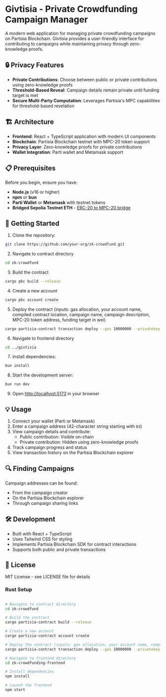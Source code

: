 # Givtisia - Private Crowdfunding Campaign Manager

A modern web application for managing private crowdfunding campaigns on Partisia Blockchain. Givtisia provides a user-friendly interface for contributing to campaigns while maintaining privacy through zero-knowledge proofs.

## 🔒 Privacy Features

- **Private Contributions**: Choose between public or private contributions using zero-knowledge proofs
- **Threshold-Based Reveal**: Campaign details remain private until funding target is met
- **Secure Multi-Party Computation**: Leverages Partisia's MPC capabilities for threshold-based revelation

## 🏗️ Architecture

- **Frontend**: React + TypeScript application with modern UI components
- **Blockchain**: Partisia Blockchain testnet with MPC-20 token support
- **Privacy Layer**: Zero-knowledge proofs for private contributions
- **Wallet Integration**: Parti wallet and Metamask support

## 📋 Prerequisites

Before you begin, ensure you have:

- **Node.js** (v16 or higher)
- **npm** or **bun**
- **Parti Wallet** or **Metamask** with testnet tokens
- **Bridged Sepolia Testnet ETH** - [ERC-20 to MPC-20 bridge](https://browser.partisiablockchain.com/bridge)

## 🚀 Getting Started

1. Clone the repository:

```bash
git clone https://github.com/your-org/zk-crowdfund.git
```

2. Navigate to contract directory

```bash
cd zk-crowdfund
```

3. Build the contract

```bash
cargo pbc build --release
```

4. Create a new account

```bash
cargo pbc account create
```

5. Deploy the contract (inputs: gas allocation, your account name, compiled contract location, campaign name, campaign description, MPC-20 token address, funding target in wei)

```bash
cargo partisia-contract transaction deploy --gas 10000000 --privatekey YOUR_ACCOUNT_NAME.pk target/wasm32-unknown-unknown/release/zk_crowdfunding.pbc "YOUR CAMPAIGN NAME" "your campaign description" "0117f2ccfcb0c56ce5b2ad440e879711a5ac8b64a6" 10
```

6. Navigate to frontend directory

```bash
cd ../givtisia
```

7. Install dependencies:

```bash
bun install
```

8. Start the development server:

```bash
bun run dev
```

9. Open [http://localhost:5173](http://localhost:5173) in your browser

## 💡 Usage

1. Connect your wallet (Parti or Metamask)
2. Enter a campaign address (42-character string starting with `03`)
3. View campaign details and contribute:
   - Public contribution: Visible on-chain
   - Private contribution: Hidden using zero-knowledge proofs
4. Track campaign progress and status
5. View transaction history on the Partisia Blockchain explorer

## 🔍 Finding Campaigns

Campaign addresses can be found:

- From the campaign creator
- On the Partisia Blockchain explorer
- Through campaign sharing links

## 🛠️ Development

- Built with React + TypeScript
- Uses Tailwind CSS for styling
- Implements Partisia Blockchain SDK for contract interactions
- Supports both public and private transactions

## 📝 License

MIT License - see LICENSE file for details

### Rust Setup

```bash

# Navigate to contract directory
cd zk-crowdfund

# Build the contract
cargo partisia-contract build --release

# Create a new account
cargo partisia-contract account create

# Deploy the contract (inputs: gas allocation, your account name, compiled contract location, campaign name, campaign description, MPC-20 token address, funding target in wei)
cargo partisia-contract transaction deploy --gas 10000000 --privatekey YOUR_ACCOUNT_NAME.pk target/wasm32-unknown-unknown/release/zk_crowdfunding.pbc "YOUR CAMPAIGN NAME" "your campaign description" "0117f2ccfcb0c56ce5b2ad440e879711a5ac8b64a6" 10

# Navigate to frontend directory
cd zk-crowdfunding-frontend

# Install dependencies
npm install

# Launch the frontend
npm start
